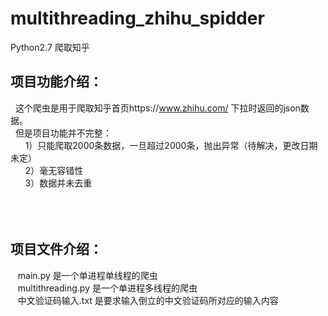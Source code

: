 # multithreading_zhihu_spidder
Python2.7 爬取知乎

项目功能介绍：
---------
   这个爬虫是用于爬取知乎首页https://www.zhihu.com/ 下拉时返回的json数据。<br>
   但是项目功能并不完整：<br>
       1）只能爬取2000条数据，一旦超过2000条，抛出异常（待解决，更改日期未定）<br>
       2）毫无容错性<br>
       3）数据并未去重<br>
<br><br><br>

项目文件介绍：
---------
    main.py 是一个单进程单线程的爬虫<br>
    multithreading.py 是一个单进程多线程的爬虫<br>
    中文验证码输入.txt 是要求输入倒立的中文验证码所对应的输入内容<br>
<br><br><br>
